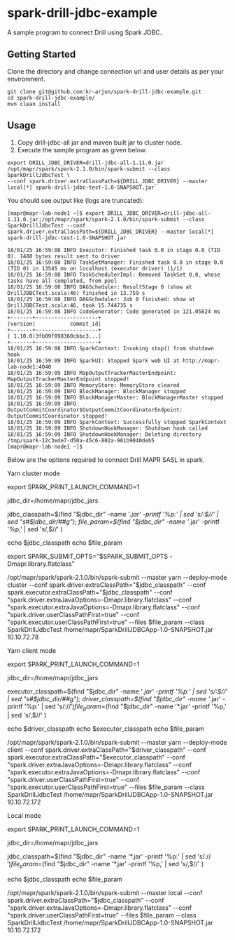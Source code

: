 # spark-drill-jdbc-example

A sample program to connect Drill using Spark JDBC.

## Getting Started

Clone the directory and change connection url and user details as per your environment.
```
git clone git@github.com:kr-arjun/spark-drill-jdbc-example.git
cd spark-drill-jdbc-example/
mvn clean install
```
## Usage

1) Copy drill-jdbc-all jar and maven built jar to cluster node.
2) Execute the sample program as given below.

```
export DRILL_JDBC_DRIVER=drill-jdbc-all-1.11.0.jar
/opt/mapr/spark/spark-2.1.0/bin/spark-submit --class SparkDrillJdbcTest \
--conf spark.driver.extraClassPath=${DRILL_JDBC_DRIVER} --master local[*] spark-drill-jdbc-test-1.0-SNAPSHOT.jar
```
You should see output like (logs are truncated):

```
[mapr@mapr-lab-node1 ~]$ export DRILL_JDBC_DRIVER=drill-jdbc-all-1.11.0.jar;/opt/mapr/spark/spark-2.1.0/bin/spark-submit --class SparkDrillJdbcTest --conf spark.driver.extraClassPath=${DRILL_JDBC_DRIVER} --master local[*] spark-drill-jdbc-test-1.0-SNAPSHOT.jar

18/01/25 16:59:08 INFO Executor: Finished task 0.0 in stage 0.0 (TID 0). 1488 bytes result sent to driver
18/01/25 16:59:08 INFO TaskSetManager: Finished task 0.0 in stage 0.0 (TID 0) in 13545 ms on localhost (executor driver) (1/1)
18/01/25 16:59:08 INFO TaskSchedulerImpl: Removed TaskSet 0.0, whose tasks have all completed, from pool
18/01/25 16:59:08 INFO DAGScheduler: ResultStage 0 (show at DrillJDBCTest.scala:46) finished in 13.759 s
18/01/25 16:59:08 INFO DAGScheduler: Job 0 finished: show at DrillJDBCTest.scala:46, took 15.744735 s
18/01/25 16:59:08 INFO CodeGenerator: Code generated in 121.05824 ms
+-------+--------------------+
|version|           commit_id|
+-------+--------------------+
| 1.10.0|3fb89f898360cbbc3...|
+-------+--------------------+
18/01/25 16:59:08 INFO SparkContext: Invoking stop() from shutdown hook
18/01/25 16:59:09 INFO SparkUI: Stopped Spark web UI at http://mapr-lab-node1:4040
18/01/25 16:59:09 INFO MapOutputTrackerMasterEndpoint: MapOutputTrackerMasterEndpoint stopped!
18/01/25 16:59:09 INFO MemoryStore: MemoryStore cleared
18/01/25 16:59:09 INFO BlockManager: BlockManager stopped
18/01/25 16:59:09 INFO BlockManagerMaster: BlockManagerMaster stopped
18/01/25 16:59:09 INFO OutputCommitCoordinator$OutputCommitCoordinatorEndpoint: OutputCommitCoordinator stopped!
18/01/25 16:59:09 INFO SparkContext: Successfully stopped SparkContext
18/01/25 16:59:09 INFO ShutdownHookManager: Shutdown hook called
18/01/25 16:59:09 INFO ShutdownHookManager: Deleting directory /tmp/spark-12c3ede7-d50a-45c6-802a-901b9040deb5
[mapr@mapr-lab-node1 ~]$
```


Below are the options required to connect Drill MAPR SASL in spark. 

Yarn cluster mode 

export SPARK_PRINT_LAUNCH_COMMAND=1 

jdbc_dir=/home/mapr/jdbc_jars 

jdbc_classpath=$(find "$jdbc_dir" -name '*.jar' -printf '%p:' | sed 's/:$//' | sed "s#$jdbc_dir/##g"); 
file_param=$(find "$jdbc_dir" -name '*.jar' -printf '%p,' | sed 's/,$//' ) 


echo $jdbc_classpath 
echo $file_param 



export SPARK_SUBMIT_OPTS="$SPARK_SUBMIT_OPTS -Dmapr.library.flatclass" 

/opt/mapr/spark/spark-2.1.0/bin/spark-submit --master yarn --deploy-mode cluster --conf spark.driver.extraClassPath="$jdbc_classpath" --conf spark.executor.extraClassPath="$jdbc_classpath" --conf "spark.driver.extraJavaOptions=-Dmapr.library.flatclass" --conf "spark.executor.extraJavaOptions=-Dmapr.library.flatclass" --conf "spark.driver.userClassPathFirst=true" --conf "spark.executor.userClassPathFirst=true" --files $file_param --class SparkDrillJdbcTest /home/mapr/SparkDrillJDBCApp-1.0-SNAPSHOT.jar 10.10.72.78 

Yarn client mode 


export SPARK_PRINT_LAUNCH_COMMAND=1 

jdbc_dir=/home/mapr/jdbc_jars 

executor_classpath=$(find "$jdbc_dir" -name '*.jar' -printf '%p:' | sed 's/:$//' | sed "s#$jdbc_dir/##g"); 
driver_classpath=$(find "$jdbc_dir" -name '*.jar' -printf '%p:' | sed 's/:$//' ) 
file_param=$(find "$jdbc_dir" -name '*.jar' -printf '%p,' | sed 's/,$//' ) 


echo $driver_classpath 
echo $executor_classpath 
echo $file_param 




/opt/mapr/spark/spark-2.1.0/bin/spark-submit --master yarn --deploy-mode client --conf spark.driver.extraClassPath="$driver_classpath" --conf spark.executor.extraClassPath="$executor_classpath" --conf "spark.driver.extraJavaOptions=-Dmapr.library.flatclass" --conf "spark.executor.extraJavaOptions=-Dmapr.library.flatclass" --conf "spark.driver.userClassPathFirst=true" --conf "spark.executor.userClassPathFirst=true" --files $file_param --class SparkDrillJdbcTest /home/mapr/SparkDrillJDBCApp-1.0-SNAPSHOT.jar 10.10.72.172 

Local mode 

export SPARK_PRINT_LAUNCH_COMMAND=1 

jdbc_dir=/home/mapr/jdbc_jars 

jdbc_classpath=$(find "$jdbc_dir" -name '*.jar' -printf '%p:' | sed 's/:$//' ) 
file_param=$(find "$jdbc_dir" -name '*.jar' -printf '%p,' | sed 's/,$//' ) 

echo $jdbc_classpath 
echo $file_param 



/opt/mapr/spark/spark-2.1.0/bin/spark-submit --master local --conf spark.driver.extraClassPath="$jdbc_classpath" --conf "spark.driver.extraJavaOptions=-Dmapr.library.flatclass" --conf "spark.driver.userClassPathFirst=true" --files $file_param --class SparkDrillJdbcTest /home/mapr/SparkDrillJDBCApp-1.0-SNAPSHOT.jar 10.10.72.172
